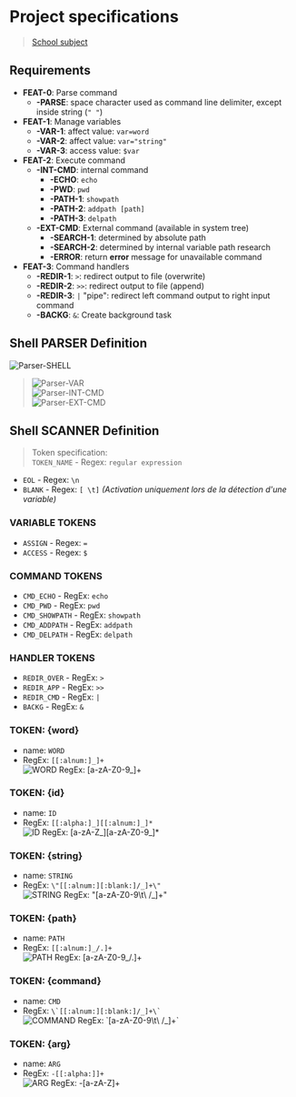 # Project specifications

> [School subject](doc-files/pdf/requirements.pdf)

## Requirements

- **FEAT-0**: Parse command
  - **-PARSE**: space character used as command line delimiter, except inside string (`" "`)
- **FEAT-1**: Manage variables
  - **-VAR-1**: affect value: `var=word`
  - **-VAR-2**: affect value: `var="string"`
  - **-VAR-3**: access value: `$var`
- **FEAT-2**: Execute command
  - **-INT-CMD**: internal command
    - **-ECHO**: `echo`
    - **-PWD**: `pwd`
    - **-PATH-1**: `showpath`
    - **-PATH-2**: `addpath [path]`
    - **-PATH-3**: `delpath`
  - **-EXT-CMD**: External command (available in system tree)
    - **-SEARCH-1**: determined by absolute path
    - **-SEARCH-2**: determined by internal variable path research
    - **-ERROR**: return **error** message for unavailable command
- **FEAT-3**: Command handlers
  - **-REDIR-1**: `>`: redirect output to file (overwrite)
  - **-REDIR-2**: `>>`: redirect output to file (append)
  - **-REDIR-3**: `|` "pipe": redirect left command output to right input command
  - **-BACKG**: `&`: Create background task

## Shell **PARSER** Definition

![Parser-SHELL](doc-files/img/parser-SHELL.svg)

> ![Parser-VAR](doc-files/img/parser-VAR.svg)  
> ![Parser-INT-CMD](doc-files/img/parser-INT-CMD.svg)  
> ![Parser-EXT-CMD](doc-files/img/parser-EXT-CMD.svg)  

## Shell **SCANNER** Definition

> Token specification:  
> `TOKEN_NAME` - Regex: `regular expression`

- `EOL` - Regex: `\n`
- `BLANK` - Regex: `[ \t]` _(Activation uniquement lors de la détection d'une variable)_

### VARIABLE TOKENS

- `ASSIGN` - Regex: `=`
- `ACCESS` - Regex: `$`

### COMMAND TOKENS

- `CMD_ECHO` - RegEx: `echo`
- `CMD_PWD` - RegEx: `pwd`
- `CMD_SHOWPATH` - RegEx: `showpath`
- `CMD_ADDPATH` - RegEx: `addpath`
- `CMD_DELPATH` - RegEx: `delpath`

### HANDLER TOKENS

- `REDIR_OVER` - RegEx: `>`
- `REDIR_APP` - RegEx: `>>`
- `REDIR_CMD` - RegEx: `|`
- `BACKG` - RegEx: `&`

### TOKEN: **{word}**

- name: `WORD`
- RegEx: `[[:alnum:]_]+`  
![WORD RegEx: [a-zA-Z0-9_]+](doc-files/img/regex-WORD.svg)

### TOKEN: **{id}**

- name: `ID`
- RegEx: `[[:alpha:]_][[:alnum:]_]*`  
![ID RegEx: [a-zA-Z_][a-zA-Z0-9_]*](doc-files/img/regex-ID.svg)

### TOKEN: **{string}**

- name: `STRING`
- RegEx: `\"[[:alnum:][:blank:]/_]+\"`  
![STRING RegEx: \"[a-zA-Z0-9\t\ \/_]+\"](doc-files/img/regex-STRING.svg)

### TOKEN: **{path}**

- name: `PATH`
- RegEx: `[[:alnum:]_/.]+`  
![PATH RegEx: [a-zA-Z0-9_\/.]+](doc-files/img/regex-PATH.svg)

### TOKEN: **{command}**

- name: `CMD`
- RegEx: ``` \`[[:alnum:][:blank:]/_]+\` ```  
![COMMAND RegEx: \`[a-zA-Z0-9\t\ \/_]+\`](doc-files/img/regex-COMMAND.svg)

### TOKEN: **{arg}**

- name: `ARG`
- RegEx: `-[[:alpha:]]+`  
![ARG RegEx: \-[a-zA-Z]+](doc-files/img/regex-ARG.svg)

